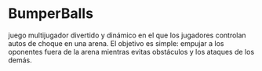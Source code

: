 # BumperBalls 
 juego multijugador divertido y dinámico en el que los jugadores controlan autos de choque en una arena. El objetivo es simple: empujar a los oponentes fuera de la arena mientras evitas obstáculos y los ataques de los demás.
